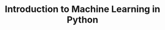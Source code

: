---
layout: workshop
category: workshop
title: "Introduction to Machine Learning in Python"
time: 11:00 AM - 1:30 PM PST
human_date: "February 25 and 27"
year: 2025
location: UC Santa Barbara Library, Room 1312
instructors: Ronald Lencevičius, Jose Niño Muriel
helpers: Arieanna Balbar, Jay Chi, Julien Brun
pre_workshop_survey: "https://ucsb.co1.qualtrics.com/jfe/form/SV_bJeIoxjp1A9Xx3M?slug=2025-02-25-ucsb-ml"
post_workshop_survey: "https://ucsb.co1.qualtrics.com/jfe/form/SV_0lD2XHnezknmSr4?slug=2025-02-25-ucsb-ml"
shoreline_url: "https://cglink.me/2dD/r2265401"
lesson_url: "https://ucsbcarpentry.github.io/machine-learning-novice-python/"
jupyter_url: "https://carpentryworkshop.lsit.ucsb.edu/"
description: "This workshop introduces some of the common methods and terminologies used in machine learning research. We'll cover topics such as data preparation and resampling, model building, and model evaluation. It is a hands-on workshop where participants will code in Python using the Scikit-learn package. While no prior knowledge of machine learning or Scikit-learn is required, attendees should have a basic understanding of programming in Python to participate effectively."
---